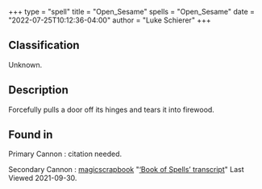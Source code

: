 +++
type = "spell"
title = "Open_Sesame"
spells = "Open_Sesame"
date = "2022-07-25T10:12:36-04:00"
author = "Luke Schierer"
+++

## Classification

Unknown.

## Description

Forcefully pulls a door off its hinges and tears it into firewood.

## Found in

Primary Cannon
:   citation needed.

Secondary Cannon
:   [magicscrapbook](https://magicscrapbook.tumblr.com/)
    "[‘Book of Spells’ transcript](https://magicscrapbook.tumblr.com/post/162085200042/book-of-spells-transcript)"
    Last Viewed 2021-09-30.
